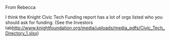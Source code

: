 From Rebecca

I think the Knight Civic Tech Funding report has a lot of orgs listed who
you should ask for funding. (See the Investors
tab<http://www.knightfoundation.org/media/uploads/media_pdfs/Civic_Tech_Directory_1.xlsx>)
